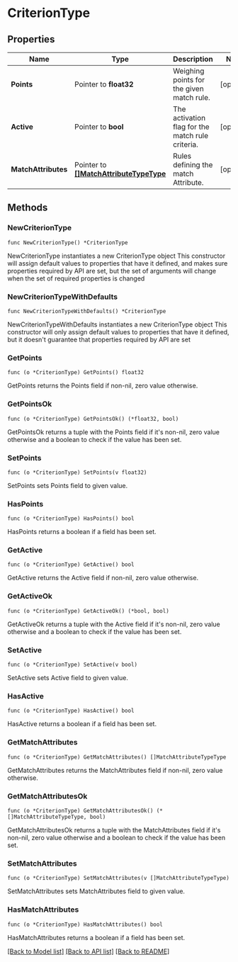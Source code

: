 # CriterionType

## Properties

Name | Type | Description | Notes
------------ | ------------- | ------------- | -------------
**Points** | Pointer to **float32** | Weighing points for the given match rule. | [optional] 
**Active** | Pointer to **bool** | The activation flag for the match rule criteria. | [optional] 
**MatchAttributes** | Pointer to [**[]MatchAttributeTypeType**](MatchAttributeTypeType.md) | Rules defining the match Attribute. | [optional] 

## Methods

### NewCriterionType

`func NewCriterionType() *CriterionType`

NewCriterionType instantiates a new CriterionType object
This constructor will assign default values to properties that have it defined,
and makes sure properties required by API are set, but the set of arguments
will change when the set of required properties is changed

### NewCriterionTypeWithDefaults

`func NewCriterionTypeWithDefaults() *CriterionType`

NewCriterionTypeWithDefaults instantiates a new CriterionType object
This constructor will only assign default values to properties that have it defined,
but it doesn't guarantee that properties required by API are set

### GetPoints

`func (o *CriterionType) GetPoints() float32`

GetPoints returns the Points field if non-nil, zero value otherwise.

### GetPointsOk

`func (o *CriterionType) GetPointsOk() (*float32, bool)`

GetPointsOk returns a tuple with the Points field if it's non-nil, zero value otherwise
and a boolean to check if the value has been set.

### SetPoints

`func (o *CriterionType) SetPoints(v float32)`

SetPoints sets Points field to given value.

### HasPoints

`func (o *CriterionType) HasPoints() bool`

HasPoints returns a boolean if a field has been set.

### GetActive

`func (o *CriterionType) GetActive() bool`

GetActive returns the Active field if non-nil, zero value otherwise.

### GetActiveOk

`func (o *CriterionType) GetActiveOk() (*bool, bool)`

GetActiveOk returns a tuple with the Active field if it's non-nil, zero value otherwise
and a boolean to check if the value has been set.

### SetActive

`func (o *CriterionType) SetActive(v bool)`

SetActive sets Active field to given value.

### HasActive

`func (o *CriterionType) HasActive() bool`

HasActive returns a boolean if a field has been set.

### GetMatchAttributes

`func (o *CriterionType) GetMatchAttributes() []MatchAttributeTypeType`

GetMatchAttributes returns the MatchAttributes field if non-nil, zero value otherwise.

### GetMatchAttributesOk

`func (o *CriterionType) GetMatchAttributesOk() (*[]MatchAttributeTypeType, bool)`

GetMatchAttributesOk returns a tuple with the MatchAttributes field if it's non-nil, zero value otherwise
and a boolean to check if the value has been set.

### SetMatchAttributes

`func (o *CriterionType) SetMatchAttributes(v []MatchAttributeTypeType)`

SetMatchAttributes sets MatchAttributes field to given value.

### HasMatchAttributes

`func (o *CriterionType) HasMatchAttributes() bool`

HasMatchAttributes returns a boolean if a field has been set.


[[Back to Model list]](../README.md#documentation-for-models) [[Back to API list]](../README.md#documentation-for-api-endpoints) [[Back to README]](../README.md)



